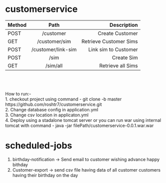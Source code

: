 # customerservice


| Method    |   Path    			| 		 Description 				|
| :---      |     :---:     		|          ---: 					|
|POST		| /customer				|	Create Customer         	    |
|GET		| /customer/sim			|	Retrieve Customer Sims			| 
|POST		| /customer/link-sim	|	Link sim to Customer 			|
|POST		| /sim 					|	Create Sim 						|
|GET		| /sim/all				|	Retrieve all Sims               |


<br /> 
<br /> 
<br /> 
How to run:- <br /> 
1. checkout project using command - git clone -b master https://github.com/roshtr7/customerservice.git <br /> 
2. Change database config in application.yml <br /> 
3. Change csv location in applicaton.yml <br /> 
4. Deploy using a stadalone tomcat server or you can run war using internal tomcat with command - java -jar filePath/customerservice-0.0.1.war.war <br /> 



# scheduled-jobs

1. birthday-notification -> Send email to customer wishing advance happy bithday <br/>
2. Customer-export -> send csv file having data of all customer customers having their birthday on the day <br/> 
